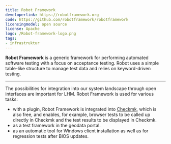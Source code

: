 ```yaml
---
title: Robot Framework
developerlink: https://robotframework.org
code: https://github.com/robotframework/robotframework
licensingmodel: open source
license: Apache
logo: /Robot-framework-logo.png
tags:
- infrastruktur
---
```

__Robot Framework__ is a generic framework for performing automated software testing with a focus on acceptance testing.
Robot uses a simple table-like structure to manage test data and relies on keyword-driven testing. 

---

The possibilities for integration into our system landscape through open interfaces are important for LHM.
Robot Framework is used for various tasks:

* with a plugin, Robot Framework is integrated into [Checkmk](checkmk), which is also free, and enables, for example, browser tests to be called up directly in Checkmk and the test results to be displayed in Checkmk.
* as a test framework in the geodata portal.
* as an automatic tool for Windows client installation as well as for regression tests after BIOS updates.
